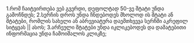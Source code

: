 1.რომ ჩაიტვირთება ვებ გვერდი, დეფოლტად 50-ვე შტატი უნდა გამოჩნდეს;
2.სერჩის დროს უნდა ჩნდებოდეს მხოლოდ ის შტატი ან შტატები, რომლის სახელი ან აბრევიატურა დაემთხვევა სერჩში აკრეფილ სიტყვას || ასოს; 
3.არჩეული შტატები უნდა იკლიკებოდეს და დამატებითი ინფორმაცია უნდა ჩამოიშალოს კლიკზე;
